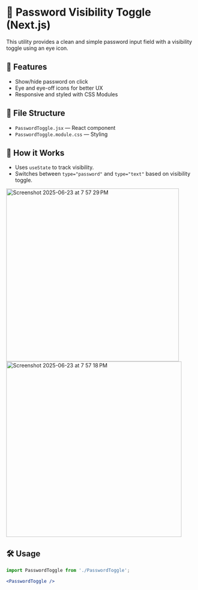 # 🔐 Password Visibility Toggle (Next.js)

This utility provides a clean and simple password input field with a visibility toggle using an eye icon.

## 🚀 Features
- Show/hide password on click
- Eye and eye-off icons for better UX
- Responsive and styled with CSS Modules

## 📁 File Structure
- `PasswordToggle.jsx` — React component
- `PasswordToggle.module.css` — Styling

## 🧠 How it Works
- Uses `useState` to track visibility.
- Switches between `type="password"` and `type="text"` based on visibility toggle.

<img width="460" alt="Screenshot 2025-06-23 at 7 57 29 PM" src="https://github.com/user-attachments/assets/22b2ad95-8fcf-4f56-b89d-5bf5de216982" />
<img width="467" alt="Screenshot 2025-06-23 at 7 57 18 PM" src="https://github.com/user-attachments/assets/99ee89fe-c2e8-440b-8bd3-e4735c2b5b11" />

## 🛠️ Usage

```jsx
import PasswordToggle from './PasswordToggle';

<PasswordToggle />
